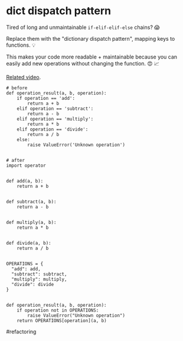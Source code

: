 # dict dispatch pattern

Tired of long and unmaintainable `if-elif-elif-else` chains? 😱

Replace them with the "dictionary dispatch pattern", mapping keys to functions. 💡

This makes your code more readable + maintainable because you can easily add new operations without changing the function. 😍 📈

[Related video](https://www.youtube.com/watch?v=bL0Y-aEnlgY).

```
# before
def operation_result(a, b, operation):
    if operation == 'add':
        return a + b
    elif operation == 'subtract':
        return a - b
    elif operation == 'multiply':
        return a * b
    elif operation == 'divide':
        return a / b
    else:
        raise ValueError('Unknown operation')


# after
import operator


def add(a, b):
    return a + b


def subtract(a, b):
    return a - b


def multiply(a, b):
    return a * b


def divide(a, b):
    return a / b


OPERATIONS = {
  "add": add,
  "subtract": subtract,
  "multiply": multiply,
  "divide": divide
}


def operation_result(a, b, operation):
    if operation not in OPERATIONS:
        raise ValueError("Unknown operation")
    return OPERATIONS[operation](a, b)
```

#refactoring
